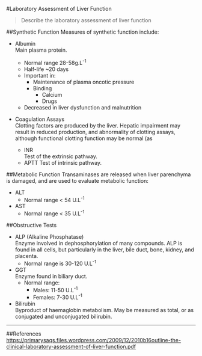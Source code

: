 #Laboratory Assessment of Liver Function

> Describe the laboratory assessment of liver function

##Synthetic Function
Measures of synthetic function include:
*  Albumin  
Main plasma protein.
    * Normal range 28-58g.L<sup>-1</sup>
    * Half-life ~20 days
    * Important in:
        * Maintenance of plasma oncotic pressure
        * Binding
            * Calcium
            * Drugs
    * Decreased in liver dysfunction and malnutrition


        
* Coagulation Assays  
Clotting factors are produced by the liver. Hepatic impairment may result in reduced production, and abnormality of clotting assays, although functional clotting function may be normal (as 
    * INR  
    Test of the extrinsic pathway.
    * APTT
    Test of intrinsic pathway.
    
##Metabolic Function
Transaminases are released when liver parenchyma is damaged, and are used to evaluate metabolic function:
* ALT
    * Normal range < 54 U.L<sup>-1</sup>
* AST
    * Normal range < 35 U.L<sup>-1</sup>

##Obstructive Tests
* ALP (Alkaline Phosphatase)  
Enzyme involved in dephosphorylation of many compounds. ALP is found in all cells, but particularly in the liver, bile duct, bone, kidney, and placenta.
    * Normal range is 30-120 U.L<sup>-1</sup>
* GGT  
Enzyme found in biliary duct.
    * Normal range:
        * Males: 11-50 U.L<sup>-1</sup>
        * Females: 7-30 U.L<sup>-1</sup>
* Bilirubin  
Byproduct of haemaglobin metabolism. May be measured as total, or as conjugated and unconjugated bilirubin.

---
##References
https://primarysaqs.files.wordpress.com/2009/12/2010b16outline-the-clinical-laboratory-assessment-of-liver-function.pdf
